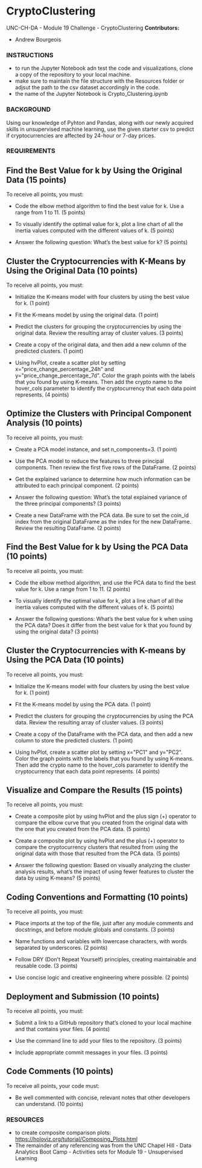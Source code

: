 # CryptoClustering
UNC-CH-DA - Module 19 Challenge - CryptoClustering
**Contributors:**
* Andrew Bourgeois

### **INSTRUCTIONS**
* to run the Jupyter Notebook adn test the code and visualizations, clone a copy of the repository to your local machine.
* make sure to maintain the file structure with the Resources folder or adjsut the path to the csv dataset accordingly in the code.
* the name of the Jupyter Notebook is Crypto_Clustering.ipynb

### **BACKGROUND**
Using our knowledge of Pyhton and Pandas, along with our newly acquired skills in unsupervised machine learning, use the given starter csv to predict if cryptocurrencies are affected by 24-hour or 7-day prices.

### **REQUIREMENTS**

## Find the Best Value for k by Using the Original Data (15 points)
To receive all points, you must:

* Code the elbow method algorithm to find the best value for k. Use a range from 1 to 11. (5 points)

* To visually identify the optimal value for k, plot a line chart of all the inertia values computed with the different values of k. (5 points)

* Answer the following question: What’s the best value for k? (5 points)

## Cluster the Cryptocurrencies with K-Means by Using the Original Data (10 points)
To receive all points, you must:

* Initialize the K-means model with four clusters by using the best value for k. (1 point)

* Fit the K-means model by using the original data. (1 point)

* Predict the clusters for grouping the cryptocurrencies by using the original data. Review the resulting array of cluster values. (3 points)

* Create a copy of the original data, and then add a new column of the predicted clusters. (1 point)

* Using hvPlot, create a scatter plot by setting x="price_change_percentage_24h" and y="price_change_percentage_7d". Color the graph points with the labels that you found by using K-means. Then add the crypto name to the hover_cols parameter to identify the cryptocurrency that each data point represents. (4 points)

## Optimize the Clusters with Principal Component Analysis (10 points)
To receive all points, you must:

* Create a PCA model instance, and set n_components=3. (1 point)

* Use the PCA model to reduce the features to three principal components. Then review the first five rows of the DataFrame. (2 points)

* Get the explained variance to determine how much information can be attributed to each principal component. (2 points)

* Answer the following question: What’s the total explained variance of the three principal components? (3 points)

* Create a new DataFrame with the PCA data. Be sure to set the coin_id index from the original DataFrame as the index for the new DataFrame. Review the resulting DataFrame. (2 points)

## Find the Best Value for k by Using the PCA Data (10 points)
To receive all points, you must:

* Code the elbow method algorithm, and use the PCA data to find the best value for k. Use a range from 1 to 11. (2 points)

* To visually identify the optimal value for k, plot a line chart of all the inertia values computed with the different values of k. (5 points)

* Answer the following questions: What’s the best value for k when using the PCA data? Does it differ from the best value for k that you found by using the original data? (3 points)

## Cluster the Cryptocurrencies with K-means by Using the PCA Data (10 points)
To receive all points, you must:

* Initialize the K-means model with four clusters by using the best value for k. (1 point)

* Fit the K-means model by using the PCA data. (1 point)

* Predict the clusters for grouping the cryptocurrencies by using the PCA data. Review the resulting array of cluster values. (3 points)

* Create a copy of the DataFrame with the PCA data, and then add a new column to store the predicted clusters. (1 point)

* Using hvPlot, create a scatter plot by setting x="PC1" and y="PC2". Color the graph points with the labels that you found by using K-means. Then add the crypto name to the hover_cols parameter to identify the cryptocurrency that each data point represents. (4 points)

## Visualize and Compare the Results (15 points)
To receive all points, you must:

* Create a composite plot by using hvPlot and the plus sign (+) operator to compare the elbow curve that you created from the original data with the one that you created from the PCA data. (5 points)

* Create a composite plot by using hvPlot and the plus (+) operator to compare the cryptocurrency clusters that resulted from using the original data with those that resulted from the PCA data. (5 points)

* Answer the following question: Based on visually analyzing the cluster analysis results, what’s the impact of using fewer features to cluster the data by using K-means? (5 points)

## Coding Conventions and Formatting (10 points)
To receive all points, you must:

* Place imports at the top of the file, just after any module comments and docstrings, and before module globals and constants. (3 points)

* Name functions and variables with lowercase characters, with words separated by underscores. (2 points)

* Follow DRY (Don't Repeat Yourself) principles, creating maintainable and reusable code. (3 points)

* Use concise logic and creative engineering where possible. (2 points)

## Deployment and Submission (10 points)
To receive all points, you must:

* Submit a link to a GitHub repository that’s cloned to your local machine and that contains your files. (4 points)

* Use the command line to add your files to the repository. (3 points)

* Include appropriate commit messages in your files. (3 points)

## Code Comments (10 points)
To receive all points, your code must:

* Be well commented with concise, relevant notes that other developers can understand. (10 points)

### **RESOURCES**
* to create composite comparison plots: https://holoviz.org/tutorial/Composing_Plots.html 
* The remainder of any referencing was from the UNC Chapel Hill - Data Analytics Boot Camp - Activities sets for Module 19 - Unsupervised Learning
